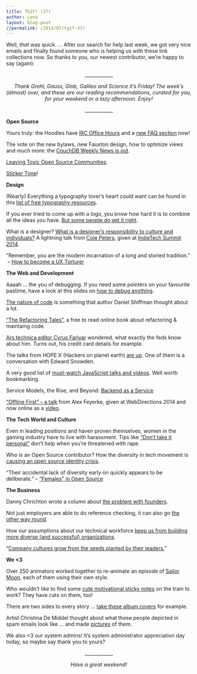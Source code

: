 ```yaml
---
title: TGIF! (37)
author: Lena
layout: blog-post
//permalink: /2014/07/tgif-37/
---
```

<p style="text-align: left;">
  Well, <em>that</em> was quick. … After our search for help last week, we got very nice emails and finally found someone who is helping us with these link collections now. So thanks to you, our newest contributor, we&#8217;re happy to say (again):
</p>

<p style="text-align: center;">
  ____________
</p>

<p style="text-align: center;">
  <em>Thank Grohl, Gauss, Glob, Galileo and Science it’s Friday! The week’s (almost) over, and these are our reading recommendations, curated for you, for your weekend or a lazy afternoon. Enjoy!</em>
</p>

<p style="text-align: center;">
  ____________
</p>

**Open Source**

<p>
  Yours truly: the Hoodies have <a href="http://hood.ie/irc">IRC Office Hours</a> and a <a href="http://faq.hood.ie/">new FAQ section</a> now!
</p>

<p>
  The vote on the new bylaws, new Fauxton design, how to optimize views and much more: the <a href="http://blog.couchdb.org/2014/07/24/couchdb-weekly-news-july-24-2014/">CouchDB Weekly News is out</a>.
</p>

<p>
  <a href="http://modelviewculture.com/pieces/leaving-toxic-open-source-communities">Leaving Toxic Open Source Communities</a>.
</p>

<p>
  <a href="https://www.flickr.com/photos/_-_/14529298878/">Sticker Time</a>!
</p>

**Design**

<p>
  (Nearly) Everything a typography lover&#8217;s heart could want can be found in this <a href="http://www.creativebloq.com/typography/free-resources-71412289&quot;">list of free typography resources</a>.
</p>

<p>
  If you ever tried to come up with a logo, you know how hard it is to combine all the ideas you have. <a href="http://www.graphicmania.net/40-clever-logos-that-combine-2-concepts-into-one-graphic/">But some people do get it right</a>.
</p>

<p>
  What is a designer? <a href="https://ind.ie/summit/videos/">What is a designer’s responsibility to culture and individuals?</a> A lightning talk from <a href="http://twitter.com/cole_peters">Cole Peters</a>, given at <a href="https://ind.ie/summit/">IndieTech Summit 2014</a>.
</p>

<p>
  &#8220;Remember, you are the modern incarnation of a long and storied tradition.”  – <a href="https://medium.com/@eshan/the-rise-of-the-ux-torturer-7fba47ba6f22">How to become a UX Torturer</a>
</p>

**The Web and Development**

<p>
  Aaaah … the you of debugging. If you need some pointers on your favourite pastime, have a look at this slides on <a href="http://de.slideshare.net/jamesgolick/how-to-debug-anything">how to debug anything</a>.
</p>

<p>
  <a href="http://natureofcode.com/book/introduction/">The nature of code</a> is something that author Daniel Shiffman thought about a lot.
</p>

<p>
  <a href="http://javascriptplayground.com/blog/2014/07/refactoring-tales/">“The Refactoring Tales”</a>, a free to read online book about refactoring & maintaing code.
</p>

<p>
  <a href="http://arstechnica.com/tech-policy/2014/07/ars-editor-learns-feds-have-his-old-ip-addresses-full-credit-card-numbers/">Ars technica editor Cyrus Farivar</a> wondered, what exactly the feds know about him. Turns out, his credit card details for example.
</p>

<p>
  The talks from HOPE X (Hackers on planet earth) <a href="http://new.livestream.com/internetsociety/hopex1/videos/57007569">are up</a>. One of them is a conversation with Edward Snowden.
</p>

<p>
  A very good list of <a href="https://github.com/bolshchikov/js-must-watch">must-watch JavaScript talks and videos</a>. Well worth bookmarking.
</p>

<p>
  Service Models, the Rise, and Beyond: <a href="https://blog.engineyard.com/2014/backend-as-a-service">Backend as a Service</a>
</p>

<p class="intro">
  <a href="https://www.youtube.com/watch?v=dPz_5-MEvcg">&#8220;Offline First&#8221; – a talk</a> from Alex Feyerke, given at WebDirections 2014 and now online as a <a href="https://www.youtube.com/watch?v=dPz_5-MEvcg">video</a>.
</p>

**The Tech World and Culture**

<p>
  Even in leading positions and haven proven themselves, women in the gaming industry have to live with harassment. Tips like <a href="http://www.polygon.com/2014/7/22/5926193/women-gaming-harassment">&#8220;Don&#8217;t take it personal&#8221;</a> don&#8217;t help when you&#8217;re threatened with rape.
</p>

<p>
  Who <em>is </em>an Open Source contributor? How the diversity in tech movement is <a href="http://modelviewculture.com/pieces/the-open-source-identity-crisis">causing an open source identity crisis</a>.
</p>

<p>
  &#8220;Their accidental lack of diversity early on quickly appears to be deliberate.&#8221; – <a href="http://modelviewculture.com/pieces/females-in-open-source">&#8220;Females” in Open Source</a>
</p>

**The Business**

<p>
  Danny Chrichton wrote a column about <a href="http://techcrunch.com/2014/07/20/the-problem-with-founders/">the problem with founders</a>.
</p>

<p>
  Not just employers are able to do reference checking, it can also go <a href="http://mashable.com/2014/07/23/reference-check-potential-boss/">the other way round</a>.
</p>

<p>
  How our assumptions about our technical workforce <a href="http://www.modelviewculture.com/pieces/manufacturing-the-talent-shortage">keep us from building more diverse (and successful) organizations</a>.
</p>

<p>
  &#8220;<a href="http://www.bizjournals.com/portland/print-edition/2014/07/18/opinion-selena-deckelmann-on-portland-techs-gender.html">Company cultures grow from the seeds planted by their leaders.</a>”
</p>

**We <3**

<p>
  Over 250 animators worked together to re-animate an episode of <a href="https://www.youtube.com/watch?v=orhh6TZ6qCE">Sailor Moon</a>, each of them using their own style.
</p>

<p>
  Who wouldn&#8217;t like to find some <a href="http://www.boredpanda.com/motivational-sticky-notes-cartoon-cat-october-jones/">cute motivational sticky notes</a> on the train to work? They have cats on them, too!
</p>

<p>
  There are two sides to every story … <a href="https://www.flickr.com/photos/93699963@N04/">take these album covers</a> for example.
</p>

<p>
  Artist Christina De Middel thought about what these people depicted in spam emails look like … and made <a href="http://mashable.com/2014/07/23/spam-comes-to-life/">pictures</a> of them.
</p>

<p>
  We also <3 our system admins! It&#8217;s system administrator appreciation day today, so maybe say thank you to yours?
</p>

<p style="text-align: center;">
  ____________
</p>

<p style="text-align: center;">
  <em>Have a great weekend!<br /> </em>
</p>
